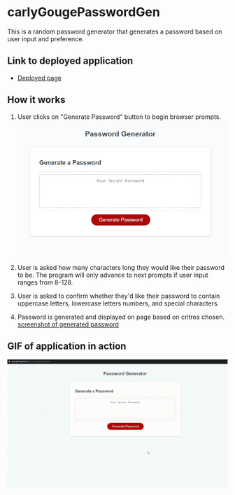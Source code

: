 # carlyGougePasswordGen
This is a random password generator that generates a password based on user input and preference. 

## Link to deployed application
* [Deployed page](https://cgouge93.github.io/carlyGougePasswordGen/)
## How it works
1. User clicks on "Generate Password" button to begin browser prompts. ![screenshot of application](assets/mainAppScreenShot.JPG)


2. User is asked how many characters long they would like their password to be. The program will only advance to next prompts if user input ranges from 8-128.

3. User is asked to confirm whether they'd like their password to contain uppercase letters, lowercase letters numbers, and special characters.

4. Password is generated and displayed on page based on critrea chosen.
[screenshot of generated password](assets/generatedPW.JPG)

## GIF of application in action
![gif of working application](assets/deployedpassgen.gif)

